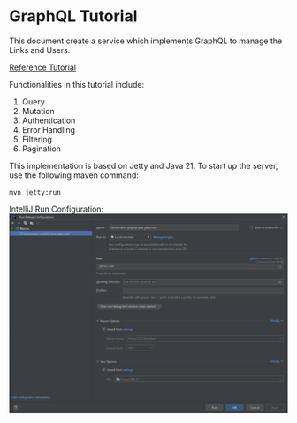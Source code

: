 # GraphQL Tutorial
This document create a service which implements GraphQL to manage the Links and Users.

[Reference Tutorial](https://www.howtographql.com/graphql-java/0-introduction/)

Functionalities in this tutorial include:

1. Query
2. Mutation
3. Authentication
4. Error Handling
5. Filtering
6. Pagination

This implementation is based on Jetty and Java 21. To start up the server, use the following maven command:

```agsl
mvn jetty:run
```

IntelliJ Run Configuration:
![IntelliJ Run Configuration](IntelliJ-Config.png)